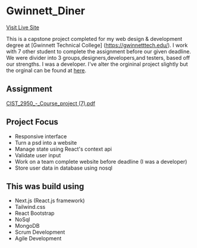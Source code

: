 # Gwinnett_Diner

[Visit Live Site](https://gwinnett-diner-v2.vercel.app/)

This is a capstone project completed for my web design & development degree at [Gwinnett Technical College] (https://gwinnetttech.edu/). I work with 7 other student to complete the assignment before our given deadline. We were divider into 3 groups,designers,developers,and testers, based off our strengths. I was a developer. I've alter the orgininal project slightly but the orginal can be found at [here](https://gwinnett-diner.vercel.app/).

## Assignment
[CIST_2950_-_Course_project (7).pdf](https://github.com/nsikan-na/Gwinnett_Dinner-v2/files/8337593/CIST_2950_-_Course_project.7.pdf)

## Project Focus

- Responsive interface
- Turn a psd into a website
- Manage state using React's context api
- Validate user input
- Work on a team complete website before deadline (I was a developer)
- Store user data in database using nosql

## This was build using

- Next.js (React.js framework)
- Tailwind.css
- React Bootstrap
- NoSql
- MongoDB
- Scrum Development
- Agile Development

## 


